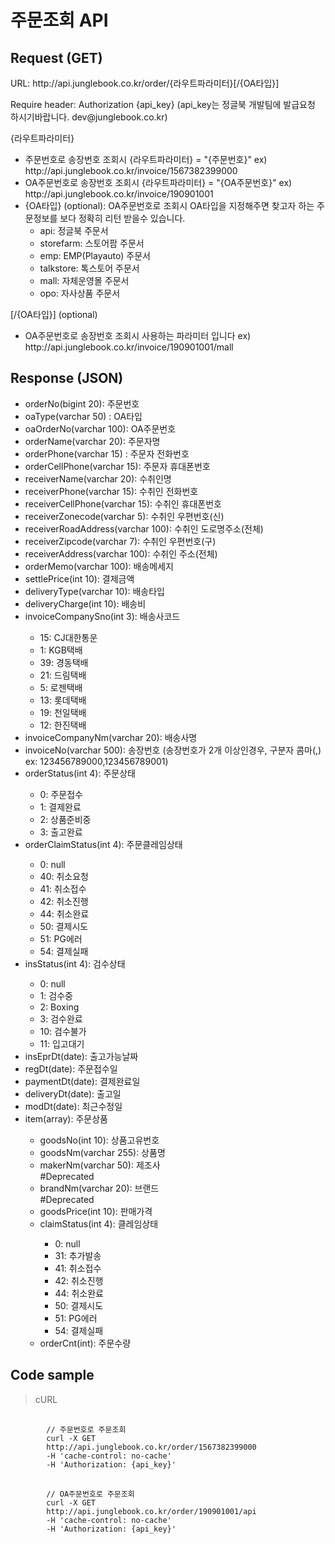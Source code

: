 # 주문조회 API

## Request (GET) ##
<p>URL: http://api.junglebook.co.kr/order/{라우트파라미터}[/{OA타입}]</p>
<p>Require header: Authorization {api_key} (api_key는 정글북 개발팀에 발급요청 하시기바랍니다. dev@junglebook.co.kr)</p>

{라우트파라미터}
<ul>
	<li>주문번호로 송장번호 조회시 {라우트파라미터} = "{주문번호}" ex) http://api.junglebook.co.kr/invoice/1567382399000</li>
	<li>OA주문번호로 송장번호 조회시 {라우트파라미터} = "{OA주문번호}" ex) http://api.junglebook.co.kr/invoice/190901001</li>
	<li>{OA타입} (optional): OA주문번호로 조회시 OA타입을 지정해주면 찾고자 하는 주문정보를 보다 정확히 리턴 받을수 있습니다.
		<ul>
			<li>api: 정글북 주문서</li>
			<li>storefarm: 스토어팜 주문서</li>
			<li>emp: EMP(Playauto) 주문서</li>
			<li>talkstore: 톡스토어 주문서</li>
			<li>mall: 자체운영몰 주문서</li>
			<li>opo: 자사상품 주문서</li>
		</ul>
	</li>
</ul>

[/{OA타입}] (optional)
<ul>
	<li>OA주문번호로 송장번호 조회시 사용하는 파라미터 입니다 ex) http://api.junglebook.co.kr/invoice/190901001/mall</li>
</ul>

## Response (JSON) ##
<ul>
  <li>orderNo(bigint 20): 주문번호</li>
  <li>oaType(varchar 50) : OA타입</li>
  <li>oaOrderNo(varchar 100): OA주문번호</li>
  <li>orderName(varchar 20): 주문자명</li>
  <li>orderPhone(varchar 15) : 주문자 전화번호</li>
  <li>orderCellPhone(varchar 15): 주문자 휴대폰번호</li>
  <li>receiverName(varchar 20): 수취인명</li>
  <li>receiverPhone(varchar 15): 수취인 전화번호</li>
  <li>receiverCellPhone(varchar 15): 수취인 휴대폰번호</li>
  <li>receiverZonecode(varchar 5): 수취인 우편번호(신)</li>
  <li>receiverRoadAddress(varchar 100): 수취인 도로명주소(전체)</li>
  <li>receiverZipcode(varchar 7): 수취인 우편번호(구)</li>
  <li>receiverAddress(varchar 100): 수취인 주소(전체)</li>
  <li>orderMemo(varchar 100): 배송메세지</li>
  <li>settlePrice(int 10): 결제금액</li>
  <li>deliveryType(varchar 10): 배송타입</li>
  <li>deliveryCharge(int 10): 배송비</li>
  <li>invoiceCompanySno(int 3): 배송사코드</li>
	<ul>
		<li>15: CJ대한통운</li>
		<li>1: KGB택배</li>
		<li>39: 경동택배</li>
		<li>21: 드림택배</li>
		<li>5: 로젠택배</li>
		<li>13: 롯데택배</li>
		<li>19: 천일택배</li>
		<li>12: 한진택배</li>
	</ul>
  <li>invoiceCompanyNm(varchar 20): 배송사명</li>
  <li>invoiceNo(varchar 500): 송장번호 (송장번호가 2개 이상인경우, 구분자 콤마(,) ex: 123456789000,123456789001)</li>
  <li>orderStatus(int 4): 주문상태</li>
	<ul>
		<li>0: 주문접수</li>
		<li>1: 결제완료</li>
		<li>2: 상품준비중</li>
		<li>3: 출고완료</li>
	</ul>
  <li>orderClaimStatus(int 4): 주문클레임상태</li>
	<ul>
		<li>0: null</li>
		<li>40: 취소요청</li>
		<li>41: 취소접수</li>
		<li>42: 취소진행</li>
		<li>44: 취소완료</li>
		<li>50: 결제시도</li>
		<li>51: PG에러</li>
		<li>54: 결제실패</li>
	</ul>
  <li>insStatus(int 4): 검수상태</li>
	<ul>
		<li>0: null</li>
		<li>1: 검수중</li>
		<li>2: Boxing</li>
		<li>3: 검수완료</li>
		<li>10: 검수불가</li>
		<li>11: 입고대기</li>
	</ul>
  <li>insEprDt(date): 출고가능날짜</li>
  <li>regDt(date): 주문접수일</li>
  <li>paymentDt(date): 결제완료일</li>
  <li>deliveryDt(date): 출고일</li>
  <li>modDt(date): 최근수정일</li>
  
  <li>item(array): 주문상품</li>
	<ul>
		<li>goodsNo(int 10): 상품고유번호</li>
		<li>goodsNm(varchar 255): 상품명</li>
		<li>makerNm(varchar 50): 제조사</li> #Deprecated
		<li>brandNm(varchar 20): 브랜드</li> #Deprecated
		<li>goodsPrice(int 10): 판매가격</li>
		<li>claimStatus(int 4): 클레임상태</li>
			<ul>
				<li>0: null</li>
				<li>31: 추가발송</li>
				<li>41: 취소접수</li>
				<li>42: 취소진행</li>
				<li>44: 취소완료</li>
				<li>50: 결제시도</li>
				<li>51: PG에러</li>
				<li>54: 결제실패</li>
			</ul>
		<li>orderCnt(int): 주문수량</li>
	</ul>
</ul>

## Code sample ##
<blockquote>
	<p>cURL</p>
</blockquote>
<pre>
	<code>
		// 주문번호로 주문조회
		curl -X GET
		http://api.junglebook.co.kr/order/1567382399000
		-H 'cache-control: no-cache'
		-H 'Authorization: {api_key}'
	</code>
	<code>
		// OA주문번호로 주문조회
		curl -X GET
		http://api.junglebook.co.kr/order/190901001/api
		-H 'cache-control: no-cache'
		-H 'Authorization: {api_key}'
	</code>
</pre>
